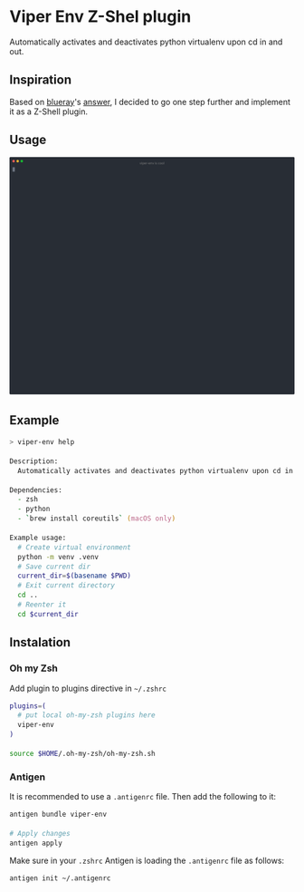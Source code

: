 # Viper Env Z-Shel plugin

Automatically activates and deactivates python virtualenv upon cd in and out.

## Inspiration

Based on [blueray](https://stackoverflow.com/users/1772898/blueray)'s [answer](https://stackoverflow.com/a/63955939/11685534), I decided to go one step further and implement it as a Z-Shell plugin.

## Usage
<!-- [![asciicast](https://asciinema.org/a/4iMwcKfBS1dc1EgI1FihrDVxT.svg)](https://asciinema.org/a/4iMwcKfBS1dc1EgI1FihrDVxT) -->

![Alt text](./make_animation/assets/final.svg)

## Example
```zsh
> viper-env help

Description:
  Automatically activates and deactivates python virtualenv upon cd in and out.

Dependencies:
  - zsh
  - python
  - `brew install coreutils` (macOS only)

Example usage:
  # Create virtual environment
  python -m venv .venv
  # Save current dir
  current_dir=$(basename $PWD)
  # Exit current directory
  cd ..
  # Reenter it
  cd $current_dir
```

## Instalation

### Oh my Zsh

Add plugin to plugins directive in `~/.zshrc`
```zsh
plugins=(
  # put local oh-my-zsh plugins here
  viper-env
)

source $HOME/.oh-my-zsh/oh-my-zsh.sh
```

### Antigen
It is recommended to use a `.antigenrc` file. Then add the following to it:

```zsh
antigen bundle viper-env

# Apply changes
antigen apply
```

Make sure in your `.zshrc` Antigen is loading the `.antigenrc` file as follows:
```zsh
antigen init ~/.antigenrc
```